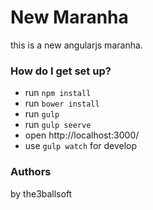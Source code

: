 # New Maranha #

this is a new angularjs maranha.

### How do I get set up? ###

* run `npm install`
* run `bower install`
* run `gulp`
* run `gulp seerve`
* open http://localhost:3000/
* use `gulp watch` for develop

### Authors ###

by the3ballsoft
